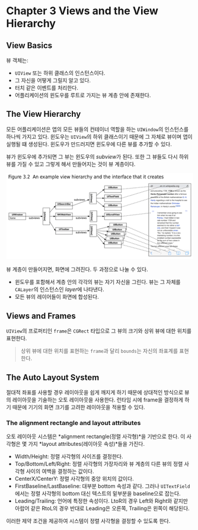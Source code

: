 # Chapter 3 Views and the View Hierarchy

## View Basics
뷰 객체는:
- `UIView` 또는 하위 클래스의 인스턴스이다.
- 그 자신을 어떻게 그릴지 알고 있다.
- 터치 같은 이벤트를 처리한다.
- 어플리케이션의 윈도우를 루트로 가지는 뷰 계층 안에 존재한다.

## The View Hierarchy
모든 어플리케이션은 앱의 모든 뷰들의 컨테이너 역할을 하는 `UIWindow`의 인스턴스를 하나씩 가지고 있다. 윈도우는 `UIView`의 하위 클래스이기 때문에 그 자체로 뷰이며 앱이 실행될 떄 생성된다. 윈도우가 만드러지면 윈도우에 다른 뷰를 추가할 수 있다.

뷰가 윈도우에 추가되면 그 뷰는 윈도우의 *subview*가 된다. 또한 그 뷰들도 다시 하위 뷰를 가질 수 있고 그렇게 해서 만들어지는 것이 뷰 계층이다.

![](ViewHierarchy.png)

뷰 계층이 만들어지면, 화면에 그려진다. 두 과정으로 나눌 수 있다.
- 윈도우를 포함해서 계층 안의 각각의 뷰는 자기 자신을 그린다. 뷰는 그 자체를 `CALayer`의 인스턴스인 *layer*에 나타낸다.
- 모든 뷰의 레이어들이 화면에 합성된다.

## Views and Frames
`UIView`의 프로퍼티인 `frame`은 `CGRect` 타입으로 그 뷰의 크기와 상위 뷰에 대한 위치를 표현한다.

> 상위 뷰에 대한 위치를 표현하는 `frame`과 달리 `bounds`는 자신의 좌표계를 표현한다.

## The Auto Layout System
절대적 좌표를 사용할 경우 레이아웃을 쉽게 깨지게 하기 때문에 상대적인 방식으로 뷰의 레이아웃을 기술하는 오토 레이아웃을 사용한다. 런타임 시에 frame을 결정하게 하기 때문에 기기의 화면 크기를 고려한 레이아웃을 적용할 수 있다.

### The alignment rectangle and layout attributes
오토 레이아웃 시스템은 *alignment rectangle(정렬 사각형)*을 기반으로 한다. 이 사각형은 몇 가지 *layout attributes(레이아웃 속성)*들을 가진다.

- Width/Height: 정렬 사각형의 사이즈를 결정한다.
- Top/Bottom/Left/Right: 정렬 사각형의 가장자리와 뷰 계층의 다른 뷰의 정렬 사각형 사이의 여백을 결정하는 값이다.
- CenterX/CenterY: 정렬 사각형의 중앙 위치의 값이다.
- FirstBaseline/LastBaseline: 대부분 bottom 속성과 같다. 그러나 `UITextField`에서는 정렬 사각형의 bottom 대신 텍스트의 밑부분을 baseline으로 잡는다.
- Leading/Trailing: 언어에 특정한 속성이다. LtoR의 경우 Left와 Right와 같지만 아랍어 같은 RtoL의 경우 반대로 Leading은 오른쪽, Trailing은 왼쪽이 해당된다.

이러한 제약 조건을 제공하여 시스템이 정렬 사각형을 결정할 수 있도록 한다.